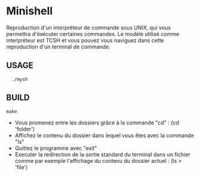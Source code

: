 # Minishell
Reproduction d'un interpréteur de commande sous UNIX, qui vous permettra d'éxécuter certaines commandes.
Le modèle utilisé comme interpréteur est TCSH et vous pouvez vous naviguez dans cette reproduction d'un terminal de commande.

## USAGE
```
  ./mysh
```
## BUILD
```
make
```

- Vous promenez entre les dossiers grâce à la commande "cd" : (cd 'folder')
- Affichez le contenu du dossier dans lequel vous êtes avec la commande "ls"
- Quittez le programme avec "exit"
- Executer la redirection de la sortie standard du terminal dans un fichier comme par exemple l'affichage du contenu du dossier actuel : (ls > 'file')
